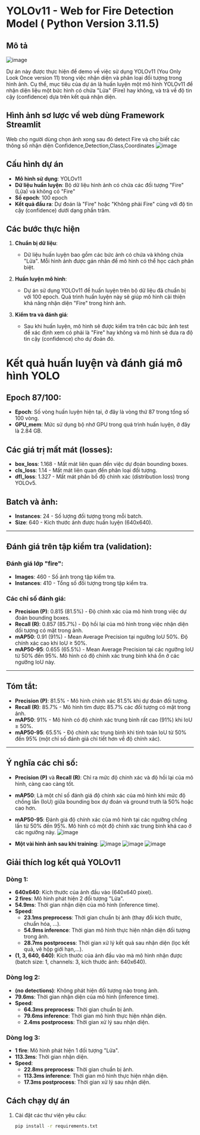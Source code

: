 #  YOLOv11 -  Web for  Fire Detection Model ( **Python Version 3.11.5**)

## Mô tả
![image](https://github.com/user-attachments/assets/963b60a4-1f46-4bbc-9c15-9a051fdac4e9)


Dự án này được thực hiện để demo về việc sử dụng YOLOv11 (You Only Look Once version 11) trong việc nhận diện và phân loại đối tượng trong hình ảnh. Cụ thể, mục tiêu của dự án là huấn luyện một mô hình YOLOv11 để nhận diện liệu một bức hình có chứa "Lửa" (Fire) hay không, và trả về độ tin cậy (confidence) dựa trên kết quả nhận diện.
## Hình ảnh sơ lược về web dùng Framework Streamlit
Web cho người dùng chọn ảnh xong sau đó detect Fire và cho biết các thông số nhận diện Confidence,Detection,Class,Coordinates
![image](https://github.com/user-attachments/assets/27d7e5d1-e6e0-429f-9c4b-d83c6064ddfe)

## Cấu hình dự án

- **Mô hình sử dụng**: YOLOv11
- **Dữ liệu huấn luyện**: Bộ dữ liệu hình ảnh có chứa các đối tượng "Fire" (Lửa) và không có "Fire"
- **Số epoch**: 100 epoch
- **Kết quả đầu ra**: Dự đoán là "Fire" hoặc "Không phải Fire" cùng với độ tin cậy (confidence) dưới dạng phần trăm.

## Các bước thực hiện

1. **Chuẩn bị dữ liệu**:
    - Dữ liệu huấn luyện bao gồm các bức ảnh có chứa và không chứa "Lửa". Mỗi hình ảnh được gán nhãn để mô hình có thể học cách phân biệt.

2. **Huấn luyện mô hình**:
    - Dự án sử dụng YOLOv11 để huấn luyện trên bộ dữ liệu đã chuẩn bị với 100 epoch. Quá trình huấn luyện này sẽ giúp mô hình cải thiện khả năng nhận diện "Fire" trong hình ảnh.

3. **Kiểm tra và đánh giá**:
    - Sau khi huấn luyện, mô hình sẽ được kiểm tra trên các bức ảnh test để xác định xem có phải là "Fire" hay không và mô hình sẽ đưa ra độ tin cậy (confidence) cho dự đoán đó.
# Kết quả huấn luyện và đánh giá mô hình YOLO

## Epoch 87/100:
- **Epoch**: Số vòng huấn luyện hiện tại, ở đây là vòng thứ 87 trong tổng số 100 vòng.
- **GPU_mem**: Mức sử dụng bộ nhớ GPU trong quá trình huấn luyện, ở đây là 2.84 GB.

## Các giá trị mất mát (losses):
- **box_loss**: 1.168 - Mất mát liên quan đến việc dự đoán bounding boxes.
- **cls_loss**: 1.14 - Mất mát liên quan đến phân loại đối tượng.
- **dfl_loss**: 1.327 - Mất mát phân bố độ chính xác (distribution loss) trong YOLOv5.

## Batch và ảnh:
- **Instances**: 24 - Số lượng đối tượng trong mỗi batch.
- **Size**: 640 - Kích thước ảnh được huấn luyện (640x640).

---

## Đánh giá trên tập kiểm tra (validation):

### Đánh giá lớp "fire":
- **Images**: 460 - Số ảnh trong tập kiểm tra.
- **Instances**: 410 - Tổng số đối tượng trong tập kiểm tra.

### Các chỉ số đánh giá:
- **Precision (P)**: 0.815 (81.5%) - Độ chính xác của mô hình trong việc dự đoán bounding boxes.
- **Recall (R)**: 0.857 (85.7%) - Độ hồi lại của mô hình trong việc nhận diện đối tượng có mặt trong ảnh.
- **mAP50**: 0.91 (91%) - Mean Average Precision tại ngưỡng IoU 50%. Độ chính xác cao khi IoU ≥ 50%.
- **mAP50-95**: 0.655 (65.5%) - Mean Average Precision tại các ngưỡng IoU từ 50% đến 95%. Mô hình có độ chính xác trung bình khá ổn ở các ngưỡng IoU này.

---

## Tóm tắt:
- **Precision (P)**: 81.5% - Mô hình chính xác 81.5% khi dự đoán đối tượng.
- **Recall (R)**: 85.7% - Mô hình tìm được 85.7% các đối tượng có mặt trong ảnh.
- **mAP50**: 91% - Mô hình có độ chính xác trung bình rất cao (91%) khi IoU ≥ 50%.
- **mAP50-95**: 65.5% - Độ chính xác trung bình khi tính toán IoU từ 50% đến 95% (một chỉ số đánh giá chi tiết hơn về độ chính xác).

---

## Ý nghĩa các chỉ số:
- **Precision (P)** và **Recall (R)**: Chỉ ra mức độ chính xác và độ hồi lại của mô hình, càng cao càng tốt.
- **mAP50**: Là một chỉ số đánh giá độ chính xác của mô hình khi mức độ chồng lấn (IoU) giữa bounding box dự đoán và ground truth là 50% hoặc cao hơn.
- **mAP50-95**: Đánh giá độ chính xác của mô hình tại các ngưỡng chồng lấn từ 50% đến 95%. Mô hình  có một độ chính xác trung bình khá cao ở các ngưỡng này.
  ![image](https://github.com/user-attachments/assets/976bb30e-1419-4334-b65e-4bd772770cd0)

- **Một vài hình ảnh sau khi training**:
   ![image](https://github.com/user-attachments/assets/903d0f74-cbc2-4898-96ec-67944ae51580)
   ![image](https://github.com/user-attachments/assets/5bf092dd-2bc2-4a12-8149-ca1ebc3f7b5d)
   ![image](https://github.com/user-attachments/assets/4d1225fb-4461-48ec-bee7-02566688ac40)

## Giải thích log kết quả YOLOv11

### Dòng 1:
- **640x640**: Kích thước của ảnh đầu vào (640x640 pixel).
- **2 fires**: Mô hình phát hiện 2 đối tượng "Lửa".
- **54.9ms**: Thời gian nhận diện của mô hình (inference time).
- **Speed**:
  - **23.1ms preprocess**: Thời gian chuẩn bị ảnh (thay đổi kích thước, chuẩn hóa, ...).
  - **54.9ms inference**: Thời gian mô hình thực hiện nhận diện đối tượng trong ảnh.
  - **28.7ms postprocess**: Thời gian xử lý kết quả sau nhận diện (lọc kết quả, vẽ hộp giới hạn,...).
- **(1, 3, 640, 640)**: Kích thước của ảnh đầu vào mà mô hình nhận được (batch size: 1, channels: 3, kích thước ảnh: 640x640).
### Dòng log 2:

- **(no detections)**: Không phát hiện đối tượng nào trong ảnh.
- **79.6ms**: Thời gian nhận diện của mô hình (inference time).
- **Speed**:
  - **64.3ms preprocess**: Thời gian chuẩn bị ảnh.
  - **79.6ms inference**: Thời gian mô hình thực hiện nhận diện.
  - **2.4ms postprocess**: Thời gian xử lý sau nhận diện.

### Dòng log 3:
- **1 fire**: Mô hình phát hiện 1 đối tượng "Lửa".
- **113.3ms**: Thời gian nhận diện.
- **Speed**:
  - **22.8ms preprocess**: Thời gian chuẩn bị ảnh.
  - **113.3ms inference**: Thời gian mô hình thực hiện nhận diện.
  - **17.3ms postprocess**: Thời gian xử lý sau nhận diện.
## Cách chạy dự án

1. Cài đặt các thư viện yêu cầu:
   ```bash
   pip install -r requirements.txt

